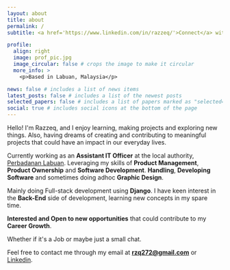 ```yaml
---
layout: about
title: about
permalink: /
subtitle: <a href='https://www.linkedin.com/in/razzeq/'>Connect</a> with me on Linkedin!

profile:
  align: right
  image: prof_pic.jpg
  image_circular: false # crops the image to make it circular
  more_info: >
    <p>Based in Labuan, Malaysia</p>

news: false # includes a list of news items
latest_posts: false # includes a list of the newest posts
selected_papers: false # includes a list of papers marked as "selected={true}"
social: true # includes social icons at the bottom of the page
---
```


Hello! I'm Razzeq, and I enjoy learning, making projects and exploring new things. Also, having dreams of creating and contributing to meaningful projects that could have an impact in our everyday lives.

Currently working as an **Assistant IT Officer** at the local authority, [Perbadanan Labuan](https://www.linkedin.com/company/perbadanan-labuan/). Leveraging my skills of **Product Management**, **Product Ownership** and **Software Development**. **Handling**, **Developing Software** and sometimes doing adhoc **Graphic Design**.

Mainly doing Full-stack development using **Django**. I have keen interest in the **Back-End** side of development, learning new concepts in my spare time. 

**Interested and Open to new opportunities** that could contribute to my **Career Growth**. 

Whether if it's a Job or maybe just a small chat. 

Feel free to contact me through my email at **rzq272@gmail.com** or [Linkedin](https://www.linkedin.com/in/razzeq/). 